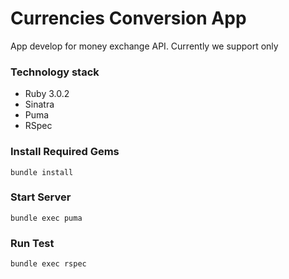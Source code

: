 # Currencies Conversion App

App develop for money exchange API. Currently we support only 

### Technology stack

- Ruby 3.0.2
- Sinatra 
- Puma
- RSpec

### Install Required Gems

```
bundle install
```

### Start Server 

```
bundle exec puma
```

### Run Test 

```
bundle exec rspec
```